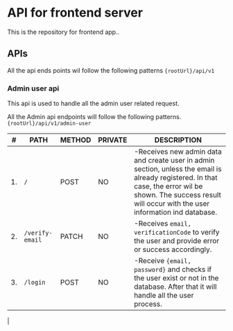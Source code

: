 # API for frontend server
This is the repository for frontend app..

## APIs
All the api ends points wil follow the following patterns `{rootUrl}/api/v1`

### Admin user api
This api is used to handle all the admin user related request.

All the Admin api endpoints will follow the following patterns. `{rootUrl}/api/v1/admin-user`

|# |PATH|METHOD|PRIVATE|DESCRIPTION|
|--|--- |------|-------|-----------|
|1.|`/`|POST|NO|-Receives new admin data and create user in admin section, unless the email is already registered. In that case, the error wil be shown. The success result will occur with the user information ind database.|
|2.|`/verify-email`|PATCH|NO|-Receives `email, verificationCode` to verify the user and provide error or success accordingly.|
|3.|`/login`|POST|NO|-Receive `{email, password}` and checks if the user exist or not in the database. After that it will handle all the user process.
|





